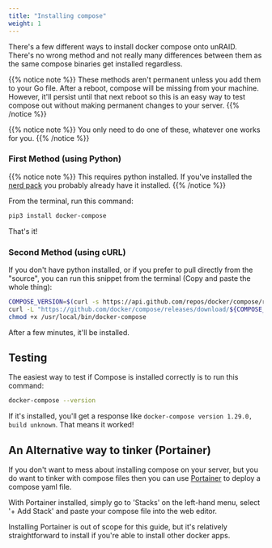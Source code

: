 ```yaml
---
title: "Installing compose"
weight: 1
---
```


There's a few different ways to install docker compose onto unRAID. There's no wrong method and not really many differences between them as the same compose binaries get installed regardless.

{{% notice note %}}
These methods aren't permanent unless you add them to your Go file. After a reboot, compose will be missing from your machine. However, it'll persist until that next reboot so this is an easy way to test compose out without making permanent changes to your server.
{{% /notice %}}

{{% notice note %}}
You only need to do one of these, whatever one works for you.
{{% /notice %}}

### First Method (using Python)

{{% notice note %}}
This requires python installed. If you've installed the [nerd pack](https://forums.unraid.net/topic/35866-unraid-6-nerdpack-cli-tools-iftop-iotop-screen-kbd-etc/) you probably already have it installed.
{{% /notice %}}

From the terminal, run this command:
```bash
pip3 install docker-compose
```

That's it!

### Second Method (using cURL)

If you don't have python installed, or if you prefer to pull directly from the "source", you can run this snippet from the terminal (Copy and paste the whole thing):

```bash
COMPOSE_VERSION=$(curl -s https://api.github.com/repos/docker/compose/releases/latest | grep 'tag_name' | cut -d\" -f4)
curl -L "https://github.com/docker/compose/releases/download/${COMPOSE_VERSION}/docker-compose-$(uname -s)-$(uname -m)" -o /usr/local/bin/docker-compose 
chmod +x /usr/local/bin/docker-compose
```

After a few minutes, it'll be installed.

## Testing

The easiest way to test if Compose is installed correctly is to run this command:
```bash
docker-compose --version
```
If it's installed, you'll get a response like `docker-compose version 1.29.0, build unknown`. That means it worked!

## An Alternative way to tinker (Portainer)

If you don't want to mess about installing compose on your server, but you do want to tinker with compose files then you can use [Portainer](https://www.portainer.io/) to deploy a compose yaml file. 

With Portainer installed, simply go to 'Stacks' on the left-hand menu, select '+ Add Stack' and paste your compose file into the web editor.

Installing Portainer is out of scope for this guide, but it's relatively straightforward to install if you're able to install other docker apps.